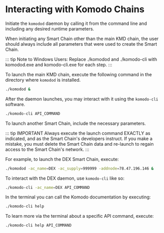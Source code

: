 # Interacting with Komodo Chains

Initiate the `komodod` daemon by calling it from the command line and including any desired runtime parameters.

When initiating any Smart Chain other than the main KMD chain, the user should always include all parameters that were used to create the Smart Chain.

::: tip
  Note to Windows Users: Replace ./komodod and ./komodo-cli with komodod.exe and komodo-cli.exe for each step.
:::

To launch the main KMD chain, execute the following command in the directory where `komodod` is installed.

```bash
./komodod &
```

After the daemon launches, you may interact with it using the `komodo-cli` software.

```bash
./komodo-cli API_COMMAND
```

To launch another Smart Chain, include the necessary parameters.

::: tip IMPORTANT
Always execute the launch command EXACTLY as indicated, and as the Smart Chain's developers instruct. If you make a mistake, you must delete the Smart Chain data and re-launch to regain access to the Smart Chain's network.
:::

For example, to launch the DEX Smart Chain, execute:

```bash
./komodod -ac_name=DEX -ac_supply=999999 -addnode=78.47.196.146 &
```

To interact with the DEX daemon, use `komodo-cli` like so:

```bash
./komodo-cli -ac_name=DEX API_COMMAND
```

In the terminal you can call the Komodo documentation by executing:

```bash
./komodo-cli help
```

To learn more via the terminal about a specific API command, execute:

```bash
./komodo-cli help API_COMMAND
```

